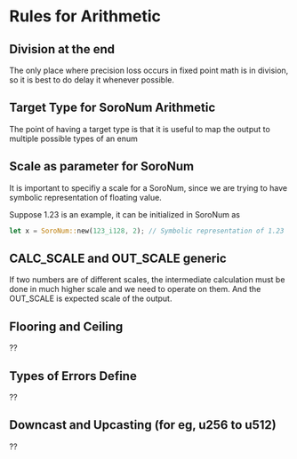 # Rules for Arithmetic

## Division at the end

The only place where precision loss occurs in fixed point math is in division, so it is best to do delay it whenever possible.

## Target Type for SoroNum Arithmetic

The point of having a target type is that it is useful to map the output to multiple possible types of an enum

## Scale as parameter for SoroNum

It is important to specifiy a scale for a SoroNum, since we are trying to have symbolic representation of floating value. 

Suppose 1.23 is an example, it can be initialized in SoroNum as 

```rust
let x = SoroNum::new(123_i128, 2); // Symbolic representation of 1.23
```

## CALC_SCALE and OUT_SCALE generic

If two numbers are of different scales, the intermediate calculation must be done in much higher scale and we need to operate on them. And the OUT_SCALE is expected scale of the output.


## Flooring and Ceiling

??

## Types of Errors Define

??


## Downcast and Upcasting (for eg, u256 to u512)

??